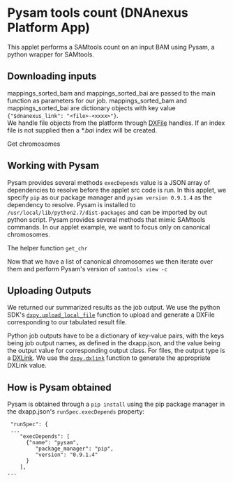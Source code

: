 # Pysam tools count (DNAnexus Platform App)

This applet performs a SAMtools count on an input BAM using Pysam, a python wrapper for SAMtools.

## Downloading inputs   
mappings_sorted_bam and mappings_sorted_bai are passed to the main function as parameters for our job. mappings_sorted_bam and mappings_sorted_bai are dictionary objects with key value `{"$dnanexus_link": "<file>-<xxxx>"}`.  
We handle file objects from the platform through [DXFile](http://autodoc.dnanexus.com/bindings/python/current/dxpy_dxfile.html?highlight=dxfile#module-dxpy.bindings.dxfile) handles. If an index file is not supplied then a _*.bai_ index will be created.
<!--CODE-SECTION: Download inputs -->
Get chromosomes
## Working with Pysam
Pysam provides several methods
`execDepends` value is a JSON array of dependencies to resolve before the applet src code is run. In this applet, we specify `pip` as our package manager and `pysam version 0.9.1.4` as the dependency to resolve. Pysam is installed to `/usr/local/lib/python2.7/dist-packages` and can be imported by out python script.
Pysam provides several methods that mimic SAMtools commands. In our applet example, we want to focus only on canonical chromosomes.
<!--CODE-SECTION: Get chromosomes regions -->
The helper function `get_chr`
<!--CODE-SECTION: Get chromosomes helper -->
Now that we have a list of canonical chromosomes we then iterate over them and perform Pysam's version of `samtools view -c`
<!--CODE-SECTION: Perform basic pysam count. -->
## Uploading Outputs
We returned our summarized results as the job output. We use the python SDK's [`dxpy.upload_local_file`](http://autodoc.dnanexus.com/bindings/python/current/dxpy_dxfile.html?highlight=upload_local_file#dxpy.bindings.dxfile_functions.upload_local_file) function to upload and generate a DXFile corresponding to our tabulated result file.
<!--CODE-SECTION: Output -->
Python job outputs have to be a dictionary of key-value pairs, with the keys being job output names, as defined in the dxapp.json, and the value being the output value for corresponding output class. For files, the output type is a [DXLink](https://wiki.dnanexus.com/api-specification-v1.0.0/Details-and-Links#Linking). We use the [`dxpy.dxlink`](http://autodoc.dnanexus.com/bindings/python/current/dxpy_functions.html?highlight=dxlink#dxpy.bindings.dxdataobject_functions.dxlink) function to generate the appropriate DXLink value.
## How is Pysam obtained

Pysam is obtained through a `pip install` using the pip package manager in the dxapp.json's `runSpec.execDepends` property:
<!-- Since JSON can't be commented cannot autogenerate below. YAML looking good right now -->
```
 "runSpec": {
 ...
    "execDepends": [
      {"name": "pysam",
         "package_manager": "pip",
         "version": "0.9.1.4"
      }
    ],
...
```
